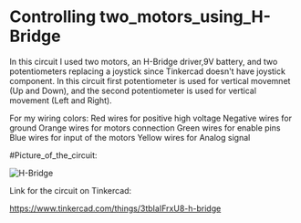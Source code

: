 # Controlling two_motors_using_H-Bridge

In this circuit I used two motors, an H-Bridge driver,9V battery, and two potentiometers replacing a joystick since Tinkercad doesn't have joystick component.
In this circuit first potentiometer is used for vertical movemnet (Up and Down), and the second potentiometer is used for vertical movement (Left and Right).

For my wiring colors:
Red wires for positive high voltage
Negative wires for ground
Orange wires for motors connection
Green wires for enable pins
Blue wires for input of the motors
Yellow wires for Analog signal

#Picture_of_the_circuit:

![H-Bridge](https://user-images.githubusercontent.com/85786699/123776266-ce8f5400-d8d7-11eb-85bc-5c6d10f73d58.PNG)


Link for the circuit on Tinkercad:

https://www.tinkercad.com/things/3tbIaIFrxU8-h-bridge
